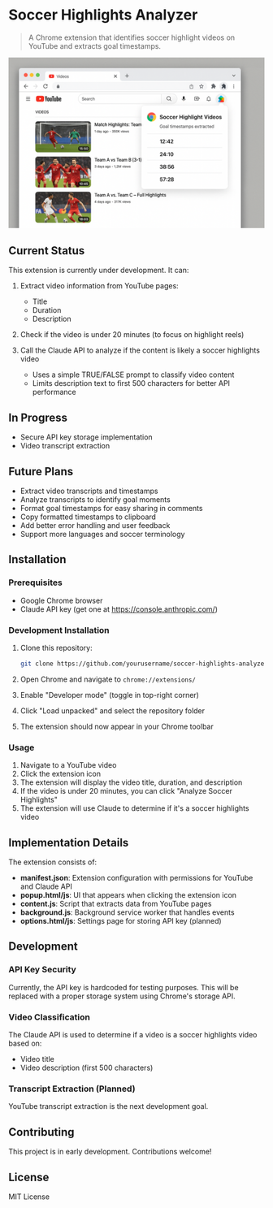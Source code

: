 # Soccer Highlights Analyzer

> A Chrome extension that identifies soccer highlight videos on YouTube and extracts goal timestamps.

![some text](image.png)

## Current Status

This extension is currently under development. It can:

1. Extract video information from YouTube pages:
   - Title
   - Duration
   - Description

2. Check if the video is under 20 minutes (to focus on highlight reels)

3. Call the Claude API to analyze if the content is likely a soccer highlights video
   - Uses a simple TRUE/FALSE prompt to classify video content
   - Limits description text to first 500 characters for better API performance

## In Progress

- Secure API key storage implementation
- Video transcript extraction

## Future Plans

- Extract video transcripts and timestamps
- Analyze transcripts to identify goal moments
- Format goal timestamps for easy sharing in comments
- Copy formatted timestamps to clipboard
- Add better error handling and user feedback
- Support more languages and soccer terminology

## Installation

### Prerequisites

- Google Chrome browser
- Claude API key (get one at https://console.anthropic.com/)

### Development Installation

1. Clone this repository:
   ```bash
   git clone https://github.com/yourusername/soccer-highlights-analyzer.git
   ```

2. Open Chrome and navigate to `chrome://extensions/`

3. Enable "Developer mode" (toggle in top-right corner)

4. Click "Load unpacked" and select the repository folder

5. The extension should now appear in your Chrome toolbar

### Usage

1. Navigate to a YouTube video
2. Click the extension icon
3. The extension will display the video title, duration, and description
4. If the video is under 20 minutes, you can click "Analyze Soccer Highlights"
5. The extension will use Claude to determine if it's a soccer highlights video

## Implementation Details

The extension consists of:

- **manifest.json**: Extension configuration with permissions for YouTube and Claude API
- **popup.html/js**: UI that appears when clicking the extension icon
- **content.js**: Script that extracts data from YouTube pages
- **background.js**: Background service worker that handles events
- **options.html/js**: Settings page for storing API key (planned)

## Development

### API Key Security

Currently, the API key is hardcoded for testing purposes. This will be replaced with a proper storage system using Chrome's storage API.

### Video Classification

The Claude API is used to determine if a video is a soccer highlights video based on:
- Video title
- Video description (first 500 characters)

### Transcript Extraction (Planned)

YouTube transcript extraction is the next development goal.

## Contributing

This project is in early development. Contributions welcome!

## License

MIT License